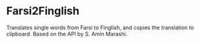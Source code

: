 # Farsi2Finglish
Translates single words from Farsi to Finglish, and copies the translation to clipboard. Based on the API by S. Amin Marashi.
